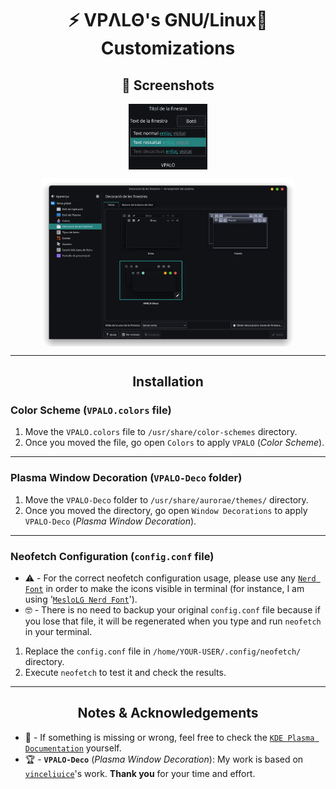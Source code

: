 <h1 align="center">⚡ VPΛLΘ's GNU/Linux🐧 Customizations</h1>

<h2 align="center">📸 Screenshots</h2>
<p align="center"><a href="https://github.com/vpalomaresg/VPALO-GNULinuxCustomizations"><img width=25% src="./preview/color-scheme.png" align="center" alt="VPALO-Color-Scheme" /></a></p>
<p align="center"><a href="https://github.com/vpalomaresg/VPALO-GNULinuxCustomizations"><img width=80% src="./preview/window-decoration.png" align="center" alt="VPALO-Window-Decoration" /></a></p>

---

<h2 align="center">Installation</h2>
  
### Color Scheme (`VPALO.colors` file)
1. Move the `VPALO.colors` file to `/usr/share/color-schemes` directory.
2. Once you moved the file, go open `Colors` to apply `VPALO` (*Color Scheme*).

---

### Plasma Window Decoration (`VPALO-Deco` folder)
1. Move the `VPALO-Deco` folder to `/usr/share/aurorae/themes/` directory.
2. Once you moved the directory, go open  `Window Decorations` to apply `VPALO-Deco` (*Plasma Window Decoration*).

---

### Neofetch Configuration (`config.conf` file)
- ⚠️ - For the correct neofetch configuration usage, please use any [`Nerd Font`](https://www.nerdfonts.com/font-downloads) in order to make the icons visible in terminal (for instance, I am using '[`MesloLG Nerd Font`](https://github.com/ryanoasis/nerd-fonts/releases/download/v3.0.2/Meslo.zip)').
- 🤓 - There is no need to backup your original `config.conf` file because if you lose that file, it will be regenerated when you type and run `neofetch` in your terminal.
1. Replace the `config.conf` file in `/home/YOUR-USER/.config/neofetch/` directory.
2. Execute `neofetch` to test it and check the results.

---

<h2 align="center">Notes & Acknowledgements</h2>

- 📝 - If something is missing or wrong, feel free to check the [`KDE Plasma Documentation`](https://develop.kde.org/docs/plasma/) yourself.
- 🏆 - **`VPALO-Deco`** (*Plasma Window Decoration*): My work is based on [`vinceliuice`](https://github.com/vinceliuice/MacSonoma-kde)'s work. **Thank you** for your time and effort.
